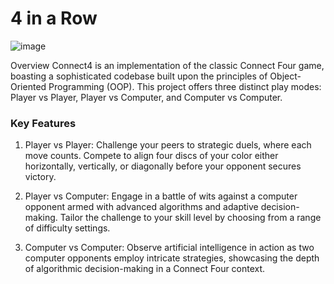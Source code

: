 # 4 in a Row
 
![image](https://github.com/yam-fine/4-in-a-Row/assets/24439712/942ecda6-2ac1-4c33-bae4-0b998df050db)

Overview
Connect4 is an implementation of the classic Connect Four game, boasting a sophisticated codebase built upon the principles of Object-Oriented Programming (OOP). This project offers three distinct play modes: Player vs Player, Player vs Computer, and Computer vs Computer.

<h3>Key Features</h3> 

1. Player vs Player:
Challenge your peers to strategic duels, where each move counts. Compete to align four discs of your color either horizontally, vertically, or diagonally before your opponent secures victory. 

2. Player vs Computer:
Engage in a battle of wits against a computer opponent armed with advanced algorithms and adaptive decision-making. Tailor the challenge to your skill level by choosing from a range of difficulty settings.

3. Computer vs Computer:
Observe artificial intelligence in action as two computer opponents employ intricate strategies, showcasing the depth of algorithmic decision-making in a Connect Four context.
